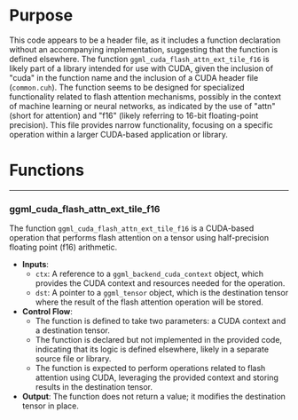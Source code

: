 # Purpose
This code appears to be a header file, as it includes a function declaration without an accompanying implementation, suggesting that the function is defined elsewhere. The function `ggml_cuda_flash_attn_ext_tile_f16` is likely part of a library intended for use with CUDA, given the inclusion of "cuda" in the function name and the inclusion of a CUDA header file (`common.cuh`). The function seems to be designed for specialized functionality related to flash attention mechanisms, possibly in the context of machine learning or neural networks, as indicated by the use of "attn" (short for attention) and "f16" (likely referring to 16-bit floating-point precision). This file provides narrow functionality, focusing on a specific operation within a larger CUDA-based application or library.
# Functions

---
### ggml\_cuda\_flash\_attn\_ext\_tile\_f16
The function `ggml_cuda_flash_attn_ext_tile_f16` is a CUDA-based operation that performs flash attention on a tensor using half-precision floating point (f16) arithmetic.
- **Inputs**:
    - `ctx`: A reference to a `ggml_backend_cuda_context` object, which provides the CUDA context and resources needed for the operation.
    - `dst`: A pointer to a `ggml_tensor` object, which is the destination tensor where the result of the flash attention operation will be stored.
- **Control Flow**:
    - The function is defined to take two parameters: a CUDA context and a destination tensor.
    - The function is declared but not implemented in the provided code, indicating that its logic is defined elsewhere, likely in a separate source file or library.
    - The function is expected to perform operations related to flash attention using CUDA, leveraging the provided context and storing results in the destination tensor.
- **Output**: The function does not return a value; it modifies the destination tensor in place.


